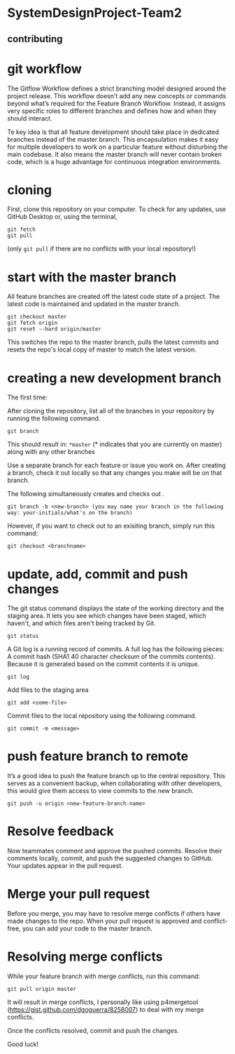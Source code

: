 # SystemDesignProject-Team2

## contributing

# git workflow

The Gitflow Workflow defines a strict branching model designed around the project release. This workflow doesn’t add any new concepts or commands beyond what’s required for the Feature Branch Workflow. Instead, it assigns very specific roles to different branches and defines how and when they should interact.

Te key idea is that all feature development should take place in dedicated branches instead of the master branch. This encapsulation makes it easy for multiple developers to work on a particular feature without disturbing the main codebase.
It also means the master branch will never contain broken code, which is a huge advantage for continuous integration environments.

# cloning
First, clone this repository on your computer. To check for any updates, use GitHub Desktop or, using the terminal, 
```
git fetch
git pull 
```
(only `git pull` if there are no conflicts with your local repository!)

# start with the master branch

All feature branches are created off the latest code state of a project. The latest code is maintained and updated in the master branch.

```
git checkout master
git fetch origin
git reset --hard origin/master

```

This switches the repo to the master branch, pulls the latest commits and resets the repo's local copy of master to match the latest version.

# creating a new development branch
The first time: 

After cloning the repository, list all of the branches in your repository by running the following command.
```
git branch

```
This should result in: `*master` (* indicates that you are currently on master) along with any other branches

Use a separate branch for each feature or issue you work on. After creating a branch, check it out locally so that any changes you make will be on that branch.

The following simultaneously creates and checks out <new-branch>.
  
```
git branch -b <new-branch> (you may name your branch in the following way: your-initials/what's on the branch)

```

However, if you want to check out to an exisiting branch, simply run this command:

```
git checkout <branchname>
```

# update, add, commit and push changes

The git status command displays the state of the working directory and the staging area. It lets you see which changes have been staged, which haven't, and which files aren't being tracked by Git. 
```
git status

```
A Git log is a running record of commits. A full log has the following pieces: A commit hash (SHA1 40 character checksum of the commits contents). Because it is generated based on the commit contents it is unique.

```
git log

```

Add files to the staging area 

```
git add <some-file>

```
Commit files to the local repository using the following command.
```
git commit -m <message>

```

# push feature branch to remote

It’s a good idea to push the feature branch up to the central repository. This serves as a convenient backup, when collaborating with other developers, this would give them access to view commits to the new branch.

```
git push -u origin <new-feature-branch-name>

```

# Resolve feedback

Now teammates comment and approve the pushed commits. Resolve their comments locally, commit, and push the suggested changes to GitHub. Your updates appear in the pull request.

# Merge your pull request

Before you merge, you may have to resolve merge conflicts if others have made changes to the repo. When your pull request is approved and conflict-free, you can add your code to the master branch.

# Resolving merge conflicts

While your feature branch with merge conflicts, run this command:

```
git pull origin master

```

It will result in merge conflicts, I personally like using p4mergetool (https://gist.github.com/dgoguerra/8258007) to deal with my merge conflicts.

Once the conflicts resolved, commit and push the changes.


Good luck!

